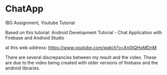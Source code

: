 # ChatApp
IBG Assignment, Youtube Tutorial

Based on this tutorial:   Android Development Tutorial - Chat Application with Firebase and Android Studio

at this web address:
https://www.youtube.com/watch?v=Xn0tQHpMDnM

There are several discrepancies between my result and the video.  These are due to the video being
created with older versions of firebase and the android libraries.  
